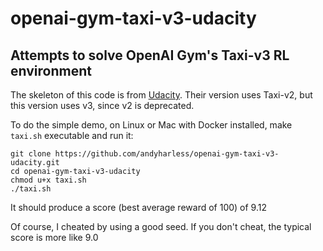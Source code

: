 # openai-gym-taxi-v3-udacity

## Attempts to solve OpenAI Gym's Taxi-v3 RL environment

The skeleton of this code is from [Udacity](https://github.com/udacity/deep-reinforcement-learning/tree/master/lab-taxi).  Their version uses Taxi-v2, but this version uses v3, since v2 is deprecated.

To do the simple demo, on Linux or Mac with Docker installed, make `taxi.sh` executable and run it:
```
git clone https://github.com/andyharless/openai-gym-taxi-v3-udacity.git
cd openai-gym-taxi-v3-udacity
chmod u+x taxi.sh
./taxi.sh
```

It should produce a score (best average reward of 100) of 9.12

Of course, I cheated by using a good seed.  If you don't cheat, the typical score is more like 9.0

